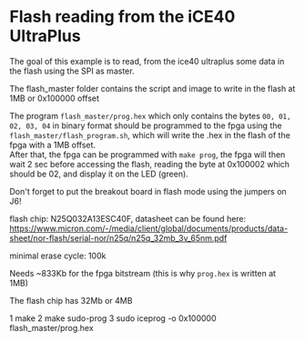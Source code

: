 # Flash reading from the iCE40 UltraPlus

The goal of this example is to read, from the ice40 ultraplus some data in the flash using the SPI as master.

The flash_master folder contains the script and image to write in the flash at 1MB or 0x100000 offset

The program `flash_master/prog.hex` which only contains the bytes `00, 01, 02, 03, 04` in binary format should be programmed to the fpga using the `flash_master/flash_program.sh`, which will write the .hex in the flash of the fpga with a 1MB offset.  
After that, the fpga can be programmed with `make prog`, the fpga will then wait 2 sec before accessing the flash, reading the byte at 0x100002 which should be 02, and display it on the LED (green).

Don't forget to put the breakout board in flash mode using the jumpers on J6!

flash chip: N25Q032A13ESC40F, datasheet can be found here: https://www.micron.com/-/media/client/global/documents/products/data-sheet/nor-flash/serial-nor/n25q/n25q_32mb_3v_65nm.pdf

minimal erase cycle: 100k

Needs ~833Kb for the fpga bitstream (this is why `prog.hex` is written at 1MB)

The flash chip has 32Mb or 4MB

1 make
2 make sudo-prog
3 sudo iceprog -o 0x100000 flash_master/prog.hex



